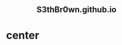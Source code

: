 <h2> S3thBr0wn.github.io </h2>
<style> 
h1{
  text-align: center;
  
}
h2 {
  text-align: right;


}
</style>
<h1> center </h1>
